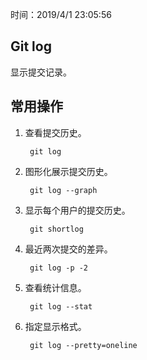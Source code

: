 时间：2019/4/1 23:05:56 

## Git log

显示提交记录。  

## 常用操作  

1. 查看提交历史。

		git log

2. 图形化展示提交历史。

		git log --graph

3. 显示每个用户的提交历史。

		git shortlog
	
4. 最近两次提交的差异。

		git log -p -2
5. 查看统计信息。

		git log --stat

6. 指定显示格式。

		git log --pretty=oneline

